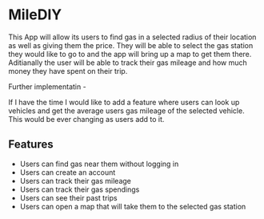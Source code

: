 # MileDIY

This App will allow its users to find gas in a selected radius of their location as
 well as giving them the price. They will be able to select the gas station they 
 would like to go to and the app will bring up a map to get them there. Aditianally
 the user will be able to track their gas mileage and how much money they have spent
 on their trip.

Further implementatin -

If I have the time I would like to add a feature where users can look up vehicles and 
get the average users gas mileage of the selected vehicle. This would be ever changing
as users add to it.


## Features

- Users can find gas near them without logging in
- Users can create an account
- Users can track their gas mileage
- Users can track their gas spendings
- Users can see their past trips
- Users can open a map that will take them to the selected gas station
